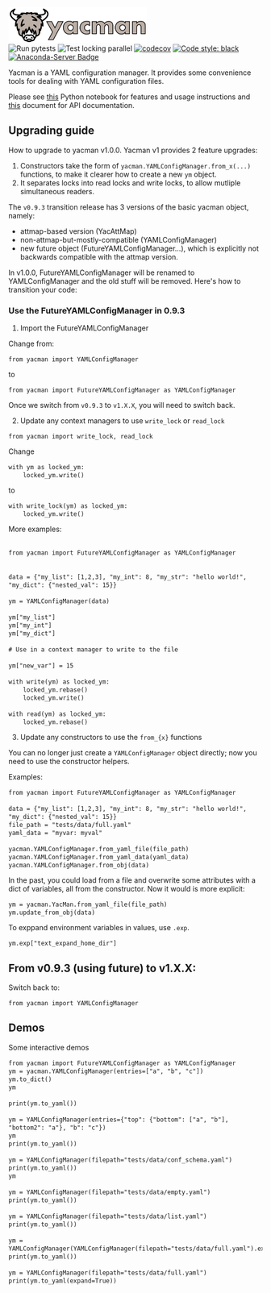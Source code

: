 <img src="https://raw.githubusercontent.com/databio/yacman/master/docs/img/yacman_logo.svg?sanitize=true" alt="yacman" height="70"/><br>
![Run pytests](https://github.com/databio/yacman/workflows/Run%20pytests/badge.svg)
![Test locking parallel](https://github.com/databio/yacman/workflows/Test%20locking%20parallel/badge.svg)
[![codecov](https://codecov.io/gh/databio/yacman/branch/master/graph/badge.svg)](https://codecov.io/gh/databio/yacman)
[![Code style: black](https://img.shields.io/badge/code%20style-black-000000.svg)](https://github.com/psf/black)
[![Anaconda-Server Badge](https://anaconda.org/conda-forge/yacman/badges/version.svg)](https://anaconda.org/conda-forge/yacman)

Yacman is a YAML configuration manager. It provides some convenience tools for dealing with YAML configuration files.

Please see [this](docs/usage.md) Python notebook for features and usage instructions and [this](docs/api_docs.md) document for API documentation.

## Upgrading guide

How to upgrade to yacman v1.0.0.
Yacman v1 provides 2 feature upgrades:

1. Constructors take the form of `yacman.YAMLConfigManager.from_x(...)` functions, to make it clearer how to 
create a new `ym` object.
2. It separates locks into read locks and write locks, to allow mutliple simultaneous readers.

The `v0.9.3` transition release has 3 versions of the basic yacman object, namely: 
- attmap-based version (YacAttMap)
- non-attmap-but-mostly-compatible (YAMLConfigManager)
- new future object (FutureYAMLConfigManager...), which is explicitly not backwards compatible with the attmap version.

In v1.0.0, FutureYAMLConfigManager will be renamed to YAMLConfigManager and the old stuff will be removed.
Here's how to transition your code:

### Use the FutureYAMLConfigManager in 0.9.3

1. Import the FutureYAMLConfigManager

Change from:

```
from yacman import YAMLConfigManager
```

to 

```
from yacman import FutureYAMLConfigManager as YAMLConfigManager
```

Once we switch from `v0.9.3` to `v1.X.X`, you will need to switch back.

2. Update any context managers to use `write_lock` or `read_lock`

```
from yacman import write_lock, read_lock
```

Change

```
with ym as locked_ym:
	locked_ym.write()
```	

to


```
with write_lock(ym) as locked_ym:
	locked_ym.write()
```



More examples:

```

from yacman import FutureYAMLConfigManager as YAMLConfigManager


data = {"my_list": [1,2,3], "my_int": 8, "my_str": "hello world!", "my_dict": {"nested_val": 15}}

ym = YAMLConfigManager(data)

ym["my_list"]
ym["my_int"]
ym["my_dict"]

# Use in a context manager to write to the file

ym["new_var"] = 15

with write(ym) as locked_ym:
    locked_ym.rebase()
	locked_ym.write()

with read(ym) as locked_ym:
	locked_ym.rebase()

```




3. Update any constructors to use the `from_{x}` functions

You can no longer just create a `YAMLConfigManager` object directly; now you need to use the constructor helpers.

Examples:

```
from yacman import FutureYAMLConfigManager as YAMLConfigManager

data = {"my_list": [1,2,3], "my_int": 8, "my_str": "hello world!", "my_dict": {"nested_val": 15}}
file_path = "tests/data/full.yaml"
yaml_data = "myvar: myval"

yacman.YAMLConfigManager.from_yaml_file(file_path)
yacman.YAMLConfigManager.from_yaml_data(yaml_data)
yacman.YAMLConfigManager.from_obj(data)

```

In the past, you could load from a file and overwrite some attributes with a dict of variables, all from the constructor.
Now it would is more explicit:

```
ym = yacman.YacMan.from_yaml_file(file_path)
ym.update_from_obj(data)
```

To exppand environment variables in values, use `.exp`.

```
ym.exp["text_expand_home_dir"]
```

## From v0.9.3 (using future) to v1.X.X:

Switch back to: 

```
from yacman import YAMLConfigManager
```





## Demos

Some interactive demos

```
from yacman import FutureYAMLConfigManager as YAMLConfigManager
ym = yacman.YAMLConfigManager(entries=["a", "b", "c"])
ym.to_dict()
ym

print(ym.to_yaml())

ym = YAMLConfigManager(entries={"top": {"bottom": ["a", "b"], "bottom2": "a"}, "b": "c"})
ym
print(ym.to_yaml())

ym = YAMLConfigManager(filepath="tests/data/conf_schema.yaml")
print(ym.to_yaml())
ym

ym = YAMLConfigManager(filepath="tests/data/empty.yaml")
print(ym.to_yaml())

ym = YAMLConfigManager(filepath="tests/data/list.yaml")
print(ym.to_yaml())

ym = YAMLConfigManager(YAMLConfigManager(filepath="tests/data/full.yaml").exp)
print(ym.to_yaml())

ym = YAMLConfigManager(filepath="tests/data/full.yaml")
print(ym.to_yaml(expand=True))

```
